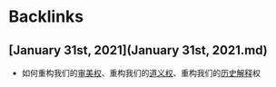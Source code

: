 
# Backlinks
## [January 31st, 2021](January 31st, 2021.md)
- 如何重构我们的[审美权](审美权.md)、重构我们的[道义权](道义权.md)、重构我们的[历史解释](历史解释.md)权

